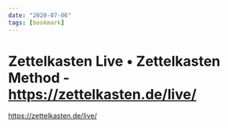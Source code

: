```yaml
---
date: "2020-07-06"
tags: [bookmark]
---
```


# Zettelkasten Live • Zettelkasten Method - https://zettelkasten.de/live/

<https://zettelkasten.de/live/>
